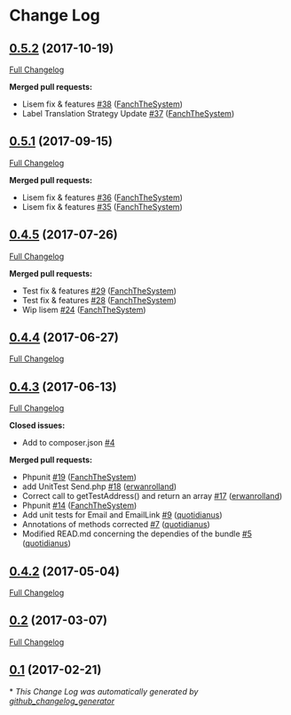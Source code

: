 # Change Log

## [0.5.2](https://github.com/libre-informatique/EmailBundle/tree/0.5.2) (2017-10-19)
[Full Changelog](https://github.com/libre-informatique/EmailBundle/compare/0.5.1...0.5.2)

**Merged pull requests:**

- Lisem fix & features [\#38](https://github.com/libre-informatique/EmailBundle/pull/38) ([FanchTheSystem](https://github.com/FanchTheSystem))
- Label Translation Strategy Update [\#37](https://github.com/libre-informatique/EmailBundle/pull/37) ([FanchTheSystem](https://github.com/FanchTheSystem))

## [0.5.1](https://github.com/libre-informatique/EmailBundle/tree/0.5.1) (2017-09-15)
[Full Changelog](https://github.com/libre-informatique/EmailBundle/compare/0.4.5...0.5.1)

**Merged pull requests:**

- Lisem fix & features [\#36](https://github.com/libre-informatique/EmailBundle/pull/36) ([FanchTheSystem](https://github.com/FanchTheSystem))
- Lisem fix & features [\#35](https://github.com/libre-informatique/EmailBundle/pull/35) ([FanchTheSystem](https://github.com/FanchTheSystem))

## [0.4.5](https://github.com/libre-informatique/EmailBundle/tree/0.4.5) (2017-07-26)
[Full Changelog](https://github.com/libre-informatique/EmailBundle/compare/0.4.4...0.4.5)

**Merged pull requests:**

- Test fix & features [\#29](https://github.com/libre-informatique/EmailBundle/pull/29) ([FanchTheSystem](https://github.com/FanchTheSystem))
- Test fix & features [\#28](https://github.com/libre-informatique/EmailBundle/pull/28) ([FanchTheSystem](https://github.com/FanchTheSystem))
- Wip lisem [\#24](https://github.com/libre-informatique/EmailBundle/pull/24) ([FanchTheSystem](https://github.com/FanchTheSystem))

## [0.4.4](https://github.com/libre-informatique/EmailBundle/tree/0.4.4) (2017-06-27)
[Full Changelog](https://github.com/libre-informatique/EmailBundle/compare/0.4.3...0.4.4)

## [0.4.3](https://github.com/libre-informatique/EmailBundle/tree/0.4.3) (2017-06-13)
[Full Changelog](https://github.com/libre-informatique/EmailBundle/compare/0.4.2...0.4.3)

**Closed issues:**

- Add to composer.json [\#4](https://github.com/libre-informatique/EmailBundle/issues/4)

**Merged pull requests:**

- Phpunit [\#19](https://github.com/libre-informatique/EmailBundle/pull/19) ([FanchTheSystem](https://github.com/FanchTheSystem))
- add UnitTest Send.php [\#18](https://github.com/libre-informatique/EmailBundle/pull/18) ([erwanrolland](https://github.com/erwanrolland))
- Correct call to getTestAddress\(\) and return an array [\#17](https://github.com/libre-informatique/EmailBundle/pull/17) ([erwanrolland](https://github.com/erwanrolland))
- Phpunit [\#14](https://github.com/libre-informatique/EmailBundle/pull/14) ([FanchTheSystem](https://github.com/FanchTheSystem))
- Add unit tests for Email and EmailLink [\#9](https://github.com/libre-informatique/EmailBundle/pull/9) ([quotidianus](https://github.com/quotidianus))
- Annotations of methods corrected [\#7](https://github.com/libre-informatique/EmailBundle/pull/7) ([quotidianus](https://github.com/quotidianus))
- Modified READ.md concerning the dependies of the bundle [\#5](https://github.com/libre-informatique/EmailBundle/pull/5) ([quotidianus](https://github.com/quotidianus))

## [0.4.2](https://github.com/libre-informatique/EmailBundle/tree/0.4.2) (2017-05-04)
[Full Changelog](https://github.com/libre-informatique/EmailBundle/compare/0.2...0.4.2)

## [0.2](https://github.com/libre-informatique/EmailBundle/tree/0.2) (2017-03-07)
[Full Changelog](https://github.com/libre-informatique/EmailBundle/compare/0.1...0.2)

## [0.1](https://github.com/libre-informatique/EmailBundle/tree/0.1) (2017-02-21)


\* *This Change Log was automatically generated by [github_changelog_generator](https://github.com/skywinder/Github-Changelog-Generator)*